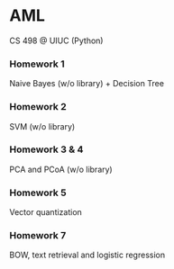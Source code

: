 # AML
CS 498 @ UIUC (Python)
### Homework 1
Naive Bayes (w/o library) + Decision Tree

### Homework 2
SVM (w/o library)

### Homework 3 & 4
PCA and PCoA (w/o library)

### Homework 5
Vector quantization

### Homework 7
BOW, text retrieval and logistic regression
